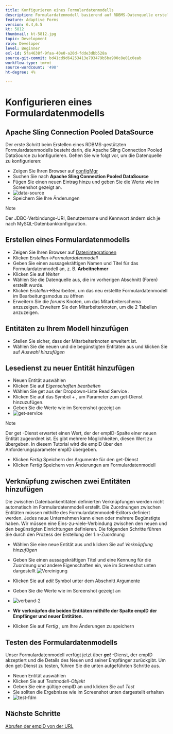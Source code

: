 ```yaml
---
title: Konfigurieren eines Formulardatenmodells
description: Formulardatenmodell basierend auf RDBMS-Datenquelle erstellen
feature: Adaptive Forms
version: 6.4,6.5
kt: 5812
thumbnail: kt-5812.jpg
topic: Development
role: Developer
level: Beginner
exl-id: 5fa4638f-9faa-40e0-a20d-fdde3dbb528a
source-git-commit: bd41cd9d64253413e793479b5ba900c8e01c0eab
workflow-type: tm+mt
source-wordcount: '498'
ht-degree: 4%

---
```


# Konfigurieren eines Formulardatenmodells

## Apache Sling Connection Pooled DataSource

Der erste Schritt beim Erstellen eines RDBMS-gestützten Formulardatenmodells besteht darin, die Apache Sling Connection Pooled DataSource zu konfigurieren. Gehen Sie wie folgt vor, um die Datenquelle zu konfigurieren:

* Zeigen Sie Ihren Browser auf [configMgr](http://localhost:4502/system/console/configMgr)
* Suchen Sie nach **Apache Sling Connection Pooled DataSource**
* Fügen Sie einen neuen Eintrag hinzu und geben Sie die Werte wie im Screenshot gezeigt an.
* ![data-source](assets/data-source.png)
* Speichern Sie Ihre Änderungen

>[!NOTE]
>Der JDBC-Verbindungs-URI, Benutzername und Kennwort ändern sich je nach MySQL-Datenbankkonfiguration.


## Erstellen eines Formulardatenmodells

* Zeigen Sie Ihren Browser auf [Datenintegrationen](http://localhost:4502/aem/forms.html/content/dam/formsanddocuments-fdm)
* Klicken _Erstellen_->_Formulardatenmodell_
* Geben Sie einen aussagekräftigen Namen und Titel für das Formulardatenmodell an, z. B. **Arbeitnehmer**
* Klicken Sie auf _Weiter_
* Wählen Sie die Datenquelle aus, die im vorherigen Abschnitt (Foren) erstellt wurde.
* Klicken _Erstellen_->Bearbeiten, um das neu erstellte Formulardatenmodell im Bearbeitungsmodus zu öffnen
* Erweitern Sie die _forums_ Knoten, um das Mitarbeiterschema anzuzeigen. Erweitern Sie den Mitarbeiterknoten, um die 2 Tabellen anzuzeigen.

## Entitäten zu Ihrem Modell hinzufügen

* Stellen Sie sicher, dass der Mitarbeiterknoten erweitert ist.
* Wählen Sie die neuen und die begünstigten Entitäten aus und klicken Sie auf _Auswahl hinzufügen_

## Lesedienst zu neuer Entität hinzufügen

* Neuen Entität auswählen
* Klicken Sie auf _Eigenschaften bearbeiten_
* Wählen Sie get aus der Dropdown-Liste Read Service .
* Klicken Sie auf das Symbol + , um Parameter zum get-Dienst hinzuzufügen.
* Geben Sie die Werte wie im Screenshot gezeigt an
* ![get-service](assets/get-service.png)
>[!NOTE]
> Der get -Dienst erwartet einen Wert, der der empID-Spalte einer neuen Entität zugeordnet ist. Es gibt mehrere Möglichkeiten, diesen Wert zu übergeben. In diesem Tutorial wird die empID über den Anforderungsparameter empID übergeben.
* Klicken _Fertig_ Speichern der Argumente für den get-Dienst
* Klicken _Fertig_ Speichern von Änderungen am Formulardatenmodell

## Verknüpfung zwischen zwei Entitäten hinzufügen

Die zwischen Datenbankentitäten definierten Verknüpfungen werden nicht automatisch im Formulardatenmodell erstellt. Die Zuordnungen zwischen Entitäten müssen mithilfe des Formulardatenmodell-Editors definiert werden. Jedes neue Unternehmen kann einen oder mehrere Begünstigte haben. Wir müssen eine Eins-zu-viele-Verbindung zwischen den neuen und den begünstigten Einrichtungen definieren.
Die folgenden Schritte führen Sie durch den Prozess der Erstellung der 1:n-Zuordnung

* Wählen Sie eine neue Entität aus und klicken Sie auf _Verknüpfung hinzufügen_
* Geben Sie einen aussagekräftigen Titel und eine Kennung für die Zuordnung und andere Eigenschaften ein, wie im Screenshot unten dargestellt
   ![Vereinigung](assets/association-entities-1.png)

* Klicken Sie auf _edit_ Symbol unter dem Abschnitt Argumente

* Geben Sie die Werte wie im Screenshot gezeigt an
* ![verband-2](assets/association-entities.png)
* **Wir verknüpfen die beiden Entitäten mithilfe der Spalte empID der Empfänger und neuer Entitäten.**
* Klicken Sie auf _Fertig_ , um Ihre Änderungen zu speichern

## Testen des Formulardatenmodells

Unser Formulardatenmodell verfügt jetzt über **_get_** -Dienst, der empID akzeptiert und die Details des Neuen und seiner Empfänger zurückgibt. Um den get-Dienst zu testen, führen Sie die unten aufgeführten Schritte aus.

* Neuen Entität auswählen
* Klicken Sie auf _Testmodell-Objekt_
* Geben Sie eine gültige empID an und klicken Sie auf _Test_
* Sie sollten die Ergebnisse wie im Screenshot unten dargestellt erhalten
* ![test-fdm](assets/test-form-data-model.png)

## Nächste Schritte

[Abrufen der empID von der URL](./get-request-parameter.md)